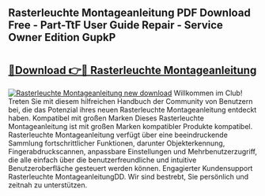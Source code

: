 ## Rasterleuchte Montageanleitung PDF Download Free - Part-TtF User Guide Repair - Service Owner Edition GupkP

# <h2><a href="http://df8si86.blite.top/?on=Rasterleuchte+Montageanleitung">🔗Download 👉🔴 Rasterleuchte Montageanleitung</a></h2>

[![Rasterleuchte Montageanleitung new download](https://i.imgur.com/lujVjoI.png)](http://df8si86.blite.top/?on=Rasterleuchte+Montageanleitung)
Willkommen im Club! Treten Sie mit diesem hilfreichen Handbuch der Community von Benutzern bei, die das Potenzial ihres neuen Rasterleuchte Montageanleitung entdeckt haben. Kompatibel mit großen Marken Dieses Rasterleuchte Montageanleitung ist mit großen Marken kompatibler Produkte kompatibel. Rasterleuchte Montageanleitung verfügt über eine beeindruckende Sammlung fortschrittlicher Funktionen, darunter Objekterkennung, Fingerabdruckscannen, anpassbare Einstellungen und Mehrbenutzerzugriff, die alle einfach über die benutzerfreundliche und intuitive Benutzeroberfläche gesteuert werden können. Engagierter Kundensupport Rasterleuchte MontageanleitungDD. Wir sind bestrebt, Sie persönlich und zeitnah zu unterstützen.
